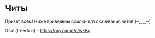 # Читы
Привет всем! Ниже приведены ссылки для скачивания читов (─‿‿─)


Osu! (freedom) - https://oxy.name/d/wEKg
